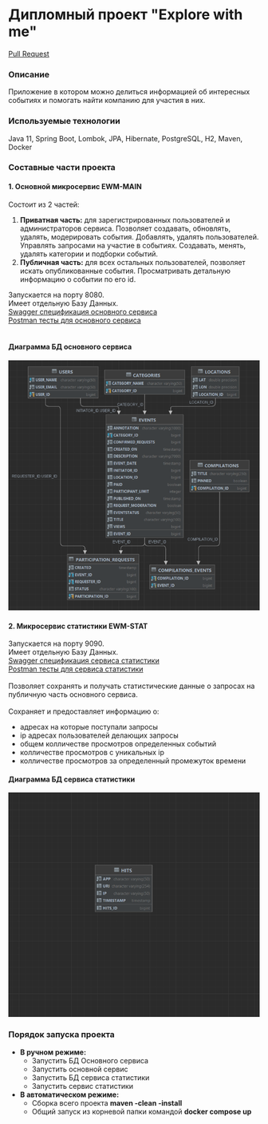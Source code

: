 # Дипломный проект "Explore with me"

[Pull Request](https://github.com/msmkdenis/java-explore-with-me/pull/1)

### Описание
Приложение в котором можно делиться информацией об интересных событиях и помогать найти компанию для участия в них.</br>

### Используемые технологии
Java 11, Spring Boot, Lombok, JPA, Hibernate, PostgreSQL, H2, Maven, Docker

### Составные части проекта

#### 1. Основной микросервис EWM-MAIN
Состоит из 2 частей:
1. **Приватная часть:** для зарегистрированных пользователей и администраторов сервиса. Позволяет создавать,
   обновлять, удалять, модерировать события. Добавлять, удалять пользователей. Управлять запросами на участие в событиях.
   Создавать, менять, удалять категории и подборки событий.
2. **Публичная часть:** для всех остальных пользователей, позволяет искать опубликованные события. Просматривать детальную
   информацию о событии по его id.

Запускается на порту 8080.</br>
Имеет отдельную Базу Данных.</br>
[Swagger спецификация основного сервиса](ewm-main-service-spec.json)</br>
[Postman тесты для основного сервиса](postman/ewm-main_service.json)</br></br>

#### Диаграмма БД основного сервиса
![](ewm-main/src/main/resources/ewm-main_DB.png)

#### 2. Микросервис статистики EWM-STAT
Запускается на порту 9090.</br>
Имеет отдельную Базу Данных.</br>
[Swagger спецификация сервиса статистики](ewm-stats-service-spec.json)</br>
[Postman тесты для сервиса статистики](postman/ewm-stat_service.json)</br></br>
Позволяет сохранять и получать статистические данные о запросах на публичную часть основного сервиса.</br></br>
Сохраняет и предоставляет информацию о:
- адресах на которые поступали запросы
- ip адресах пользователей делающих запросы
- общем колличестве просмотров определенных событий
- колличестве просмотров с уникальных ip
- колличестве просмотров за определенный промежуток времени

#### Диаграмма БД сервиса статистики
![](ewm-stat/src/main/resources/ewm-stat_DB.png)

### Порядок запуска проекта
- **В ручном режиме:**
    - Запустить БД Основного сервиса
    - Запустить основной сервис
    - Запустить БД сервиса статистики
    - Запустить сервис статистики
- **В автоматическом режиме:**
    - Сборка всего проекта **maven -clean -install**
    - Общий запуск из корневой папки командой **docker compose up**
